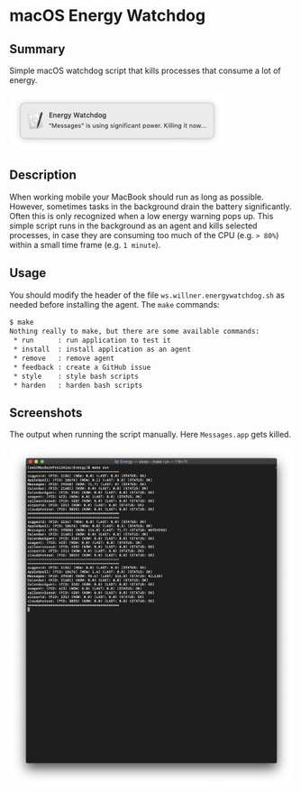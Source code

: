 # macOS Energy Watchdog

## Summary

Simple macOS watchdog script that kills processes that consume a lot of energy.

![Notification Screenshot](img/notification.png "Notification Screenshot")

## Description

When working mobile your MacBook should run as long as possible. However, sometimes tasks in the background drain the battery significantly. Often this is only recognized when a low energy warning pops up. This simple script runs in the background as an agent and kills selected processes, in case they are consuming too much of the CPU (e.g. ```> 80%```) within a small time frame (e.g. ```1 minute```).

## Usage

You should modify the header of the file ```ws.willner.energywatchdog.sh``` as needed before installing the agent. The ```make``` commands:

```
$ make
Nothing really to make, but there are some available commands:
 * run      : run application to test it
 * install  : install application as an agent
 * remove   : remove agent
 * feedback : create a GitHub issue
 * style    : style bash scripts
 * harden   : harden bash scripts
```

## Screenshots

The output when running the script manually. Here ```Messages.app``` gets killed.

![Shell Screenshot](img/shell.png "Shell Screenshot")
